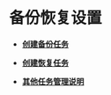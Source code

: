 # 备份恢复设置<a name="admin_guide_000080"></a>

-   **[创建备份任务](创建备份任务.md)**  

-   **[创建恢复任务](创建恢复任务.md)**  

-   **[其他任务管理说明](其他任务管理说明.md)**  


